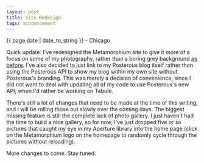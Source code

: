 ```yaml
---
layout: post
title: Site Redesign
tags: announcement
---
```


<p class="meta">{{ page.date | date_to_string }} - Chicago</p>

Quick update: I've redesigned the Metamorphium site to give it more of
a focus on some of my photography, rather than a boring grey
background [as before](http://metamorphium.com/old). I've also decided
to just link to my Posterous blog itself rather than using the
Posterous API to show my blog within my own site without Posterous's
branding. This was merely a decision of convenience, since I did not
want to deal with updating all of my code to use Posterous's new API,
when I'd rather be working on Tabule.

There's still a lot of changes that need to be made at the time of
this writing, and I will be rolling those out slowly over the coming
days. The biggest missing feature is still the complete lack of photo
gallery. I just haven't had the time to build a nice gallery, so for
now, I've just dropped five or so pictures that caught my eye in my
Aperture library into the home page (click on the Metamorphium logo on
the homepage to randomly cycle through the pictures without
reloading).

More changes to come. Stay tuned.